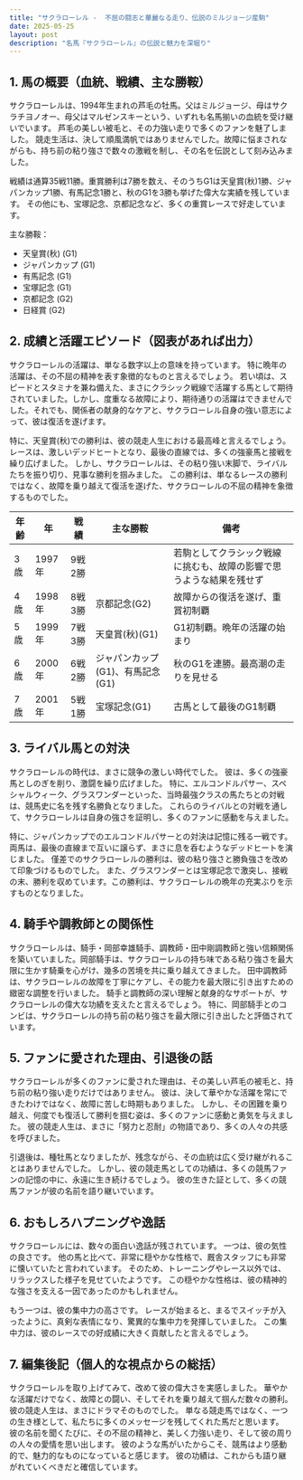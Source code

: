 ```yaml
---
title: "サクラローレル -  不屈の闘志と華麗なる走り、伝説のミルジョージ産駒"
date: 2025-05-25
layout: post
description: "名馬『サクラローレル』の伝説と魅力を深堀り"
---
```


## 1. 馬の概要（血統、戦績、主な勝鞍）

サクラローレルは、1994年生まれの芦毛の牡馬。父はミルジョージ、母はサクラチヨノオー、母父はマルゼンスキーという、いずれも名馬揃いの血統を受け継いでいます。  芦毛の美しい被毛と、その力強い走りで多くのファンを魅了しました。  競走生活は、決して順風満帆ではありませんでした。故障に悩まされながらも、持ち前の粘り強さで数々の激戦を制し、その名を伝説として刻み込みました。

戦績は通算35戦11勝。重賞勝利は7勝を数え、そのうちG1は天皇賞(秋)1勝、ジャパンカップ1勝、有馬記念1勝と、秋のG1を3勝も挙げた偉大な実績を残しています。  その他にも、宝塚記念、京都記念など、多くの重賞レースで好走しています。

主な勝鞍：

* 天皇賞(秋) (G1)
* ジャパンカップ (G1)
* 有馬記念 (G1)
* 宝塚記念 (G1)
* 京都記念 (G2)
* 日経賞 (G2)


## 2. 成績と活躍エピソード（図表があれば出力）

サクラローレルの活躍は、単なる数字以上の意味を持っています。  特に晩年の活躍は、その不屈の精神を表す象徴的なものと言えるでしょう。  若い頃は、スピードとスタミナを兼ね備えた、まさにクラシック戦線で活躍する馬として期待されていました。しかし、度重なる故障により、期待通りの活躍はできませんでした。それでも、関係者の献身的なケアと、サクラローレル自身の強い意志によって、彼は復活を遂げます。

特に、天皇賞(秋)での勝利は、彼の競走人生における最高峰と言えるでしょう。  レースは、激しいデッドヒートとなり、最後の直線では、多くの強豪馬と接戦を繰り広げました。  しかし、サクラローレルは、その粘り強い末脚で、ライバルたちを振り切り、見事な勝利を掴みました。  この勝利は、単なるレースの勝利ではなく、故障を乗り越えて復活を遂げた、サクラローレルの不屈の精神を象徴するものでした。

| 年齢 | 年 | 戦績 | 主な勝鞍 | 備考 |
|---|---|---|---|---|
| 3歳 | 1997年 | 9戦2勝 |  | 若駒としてクラシック戦線に挑むも、故障の影響で思うような結果を残せず |
| 4歳 | 1998年 | 8戦3勝 | 京都記念(G2) |  故障からの復活を遂げ、重賞初制覇 |
| 5歳 | 1999年 | 7戦3勝 | 天皇賞(秋)(G1) |  G1初制覇。晩年の活躍の始まり |
| 6歳 | 2000年 | 6戦2勝 | ジャパンカップ(G1)、有馬記念(G1) |  秋のG1を連勝。最高潮の走りを見せる |
| 7歳 | 2001年 | 5戦1勝 | 宝塚記念(G1) |  古馬として最後のG1制覇 |


## 3. ライバル馬との対決

サクラローレルの時代は、まさに競争の激しい時代でした。  彼は、多くの強豪馬としのぎを削り、激闘を繰り広げました。  特に、エルコンドルパサー、スペシャルウィーク、グラスワンダーといった、当時最強クラスの馬たちとの対戦は、競馬史に名を残す名勝負となりました。  これらのライバルとの対戦を通して、サクラローレルは自身の強さを証明し、多くのファンに感動を与えました。

特に、ジャパンカップでのエルコンドルパサーとの対決は記憶に残る一戦です。  両馬は、最後の直線まで互いに譲らず、まさに息を呑むようなデッドヒートを演じました。  僅差でのサクラローレルの勝利は、彼の粘り強さと勝負強さを改めて印象づけるものでした。  また、グラスワンダーとは宝塚記念で激突し、接戦の末、勝利を収めています。この勝利は、サクラローレルの晩年の充実ぶりを示すものとなりました。


## 4. 騎手や調教師との関係性

サクラローレルは、騎手・岡部幸雄騎手、調教師・田中剛調教師と強い信頼関係を築いていました。岡部騎手は、サクラローレルの持ち味である粘り強さを最大限に生かす騎乗を心がけ、幾多の苦境を共に乗り越えてきました。  田中調教師は、サクラローレルの故障を丁寧にケアし、その能力を最大限に引き出すための緻密な調整を行いました。  騎手と調教師の深い理解と献身的なサポートが、サクラローレルの偉大な功績を支えたと言えるでしょう。  特に、岡部騎手とのコンビは、サクラローレルの持ち前の粘り強さを最大限に引き出したと評価されています。


## 5. ファンに愛された理由、引退後の話

サクラローレルが多くのファンに愛された理由は、その美しい芦毛の被毛と、持ち前の粘り強い走りだけではありません。  彼は、決して華やかな活躍を常にできたわけではなく、故障に苦しむ時期もありました。 しかし、その困難を乗り越え、何度でも復活して勝利を掴む姿は、多くのファンに感動と勇気を与えました。  彼の競走人生は、まさに「努力と忍耐」の物語であり、多くの人々の共感を呼びました。

引退後は、種牡馬となりましたが、残念ながら、その血統は広く受け継がれることはありませんでした。  しかし、彼の競走馬としての功績は、多くの競馬ファンの記憶の中に、永遠に生き続けるでしょう。  彼の生きた証として、多くの競馬ファンが彼の名前を語り継いでいます。


## 6. おもしろハプニングや逸話

サクラローレルには、数々の面白い逸話が残されています。  一つは、彼の気性の良さです。  他の馬と比べて、非常に穏やかな性格で、厩舎スタッフにも非常に懐いていたと言われています。  そのため、トレーニングやレース以外では、リラックスした様子を見せていたようです。  この穏やかな性格は、彼の精神的な強さを支える一因であったのかもしれません。

もう一つは、彼の集中力の高さです。  レースが始まると、まるでスイッチが入ったように、真剣な表情になり、驚異的な集中力を発揮していました。  この集中力は、彼のレースでの好成績に大きく貢献したと言えるでしょう。


## 7. 編集後記（個人的な視点からの総括）

サクラローレルを取り上げてみて、改めて彼の偉大さを実感しました。  華やかな活躍だけでなく、故障との闘い、そしてそれを乗り越えて掴んだ数々の勝利。  彼の競走人生は、まさにドラマそのものでした。  単なる競走馬ではなく、一つの生き様として、私たちに多くのメッセージを残してくれた馬だと思います。  彼の名前を聞くたびに、その不屈の精神と、美しく力強い走り、そして彼の周りの人々の愛情を思い出します。  彼のような馬がいたからこそ、競馬はより感動的で、魅力的なものになっていると感じます。  彼の功績は、これからも語り継がれていくべきだと確信しています。
